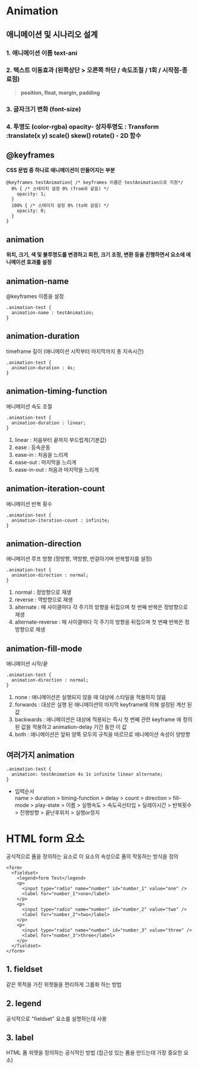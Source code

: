 # **Animation**

## **애니메이션 및 시나리오 설계**
### **1. 애니메이션 이름 text-ani**
### **2. 텍스트 이동효과 (왼쪽상단 > 오른쪽 하단 / 속도조절 / 1회 / 시작점-종료점)**
  >**position, float, margin, padding** 
### **3. 글자크기 변화 (font-size)**
### **4. 투명도 (color-rgba) opacity- 상자투명도 : Transform :translate(x y) scale() skew() rotate() - 2D 함수**   


## **@keyframes**
**CSS 문법 중 하나로 애니메이션이 만들어지는 부분**

    @keyframes testAnimation{ /* keyframes 이름은 testAnimation으로 지정*/
      0% { /* 스테이지 설정 0% (from과 같음) */
        opacity: 1;
      }
      100% { /* 스테이지 설정 0% (to와 같음) */
        opacity: 0;
      }
    }

## **animation**
**위치, 크기, 색 및 불투명도를 변경하고 회전, 크기 조정, 변환 등을 진행하면서 요소에 애니메이션 효과를 설정**

## **animation-name**
@keyframes 이름을 설정

    .animation-test {
      animation-name : testAnimation;
    }

## **animation-duration**
timeframe 길이 (애니메이션 시작부터 마지막까지 총 지속시간)

    .animation-test {
      animation-duration : 4s;
    }

## **animation-timing-function**
애니메이션 속도 조절 

    .animation-test {
      animation-duration : linear;
    }

1. linear : 처음부터 끝까지 부드럽게(기본값)
1. ease : 등속운동
1. ease-in : 처음을 느리게
1. ease-out : 마지막을 느리게
1. ease-in-out : 처음과 마지막을 느리게
   


## **animation-iteration-count**
애니메이션 반복 횟수

    .animation-test {
      animation-iteration-count : infinite;
    }

## **animation-direction**
애니메이션 루프 방향 (정방향, 역방향, 번갈아가며 반복할지를 설정)

    .animation-test {
      animation-direction : normal;
    }

1. normal : 정방향으로 재생
2. reverse : 역방향으로 재생
3. alternate : 매 사이클마다 각 주기의 방향을 뒤집으며 첫 번째 반복은 정방향으로 재생
4. alternate-reverse : 매 사이클마다 각 주기의 방향을 뒤집으며 첫 번째 반복은 정방향으로 재생

## **animation-fill-mode**
애니메이션 시작/끝 

    .animation-test {
      animation-direction : normal;
    }

1. none : 애니메이션은 실행되지 않을 때 대상에 스타일을 적용하지 않음
2. forwards : 대상은 실행 된 애니메이션의 마지막 keyframe에 의해 설정된 계산 된 값
3. backwards : 애니메이션은 대상에 적용되는 즉시 첫 번째 관련 keyframe 에 정의 된 값을 적용하고  animation-delay 기간 동안 이 값
4. both : 애니메이션은 앞뒤 양쪽 모두의 규칙을 따르므로 애니메이션 속성이 양방향

## **여러가지 animation**
    .animation-test {
      animation: testAnimation 4s 1s infinite linear alternate;
    }

- 입력순서   
  name > duration > timing-function > delay > count > direction > fill-mode > play-state > 이름 > 실행속도 > 속도곡선타입 > 딜레이시간 > 반복횟수 >  진행방향 > 끝난후위치 > 실행or정지

# **HTML form 요소**
공식적으로 폼을 정의하는 요소로 이 요소의 속성으로 폼의 작동하는 방식을 정의

    <form>
      <fieldset>
        <legend>form Test</legend>
        <p>
          <input type="radio" name="number" id="number_1" value="one" />
          <label for="number_1">one</label>
        </p>
        <p>
          <input type="radio" name="number" id="number_2" value="two" />
          <label for="number_2">two</label>
        </p>
        <p>
          <input type="radio" name="number" id="number_3" value="three" />
          <label for="number_3">three</label>
        </p>
      </fieldset>
    </form>

## **1. fieldset**
같은 목적을 가진 위젯들을 편리하게 그룹화 하는 방법
## **2. legend**
공식적으로 "fieldset" 요소를 설명하는데 사용
## **3. label**
HTML 폼 위젯을 정의하는 공식적인 방법 (접근성 있는 폼을 만드는데 가장 중요한 요소)
